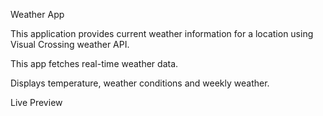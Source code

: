 Weather App

This application provides current weather information for a location using Visual Crossing weather API.

This app fetches real-time weather data.

Displays temperature, weather conditions and weekly weather.

Live Preview